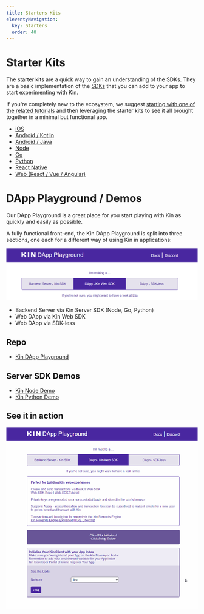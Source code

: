 ```yaml
---
title: Starters Kits
eleventyNavigation:
  key: Starters
  order: 40
---
```


# Starter Kits

The starter kits are a quick way to gain an understanding of the SDKs. They are a basic implementation of the [SDKs](/sdks/) that you can add to your app to start experimenting with Kin.

If you're completely new to the ecosystem, we suggest [starting with one of the related tutorials](/tutorials/) and then leveraging the starter kits to see it all brought together in a minimal but functional app.

- [iOS](/starters/ios/)
- [Android / Kotlin](/starters/android-kotlin/)
- [Android / Java](/starters/android-java/)
- [Node](/starters/node/)
- [Go](/starters/go/)
- [Python](/starters/python/)
- [React Native](/starters/react-native/)
- [Web (React / Vue / Angular)](/starters/web/)

# DApp Playground / Demos

Our DApp Playground is a great place for you start playing with Kin as quickly and easily as possible.

A fully functional front-end, the Kin DApp Playground is split into three sections, one each for a different way of using Kin in applications: 

![Kin DApp Playground](./images/3Methods.png)

- Backend Server via Kin Server SDK (Node, Go, Python)
- Web DApp via Kin Web SDK
- Web DApp via SDK-less

## Repo
- [Kin DApp Playground](https://github.com/kin-starters/kin-dapp-playground)
## Server SDK Demos
- [Kin Node Demo](https://github.com/kin-starters/kin-demo-node-sdk)
- [Kin Python Demo](https://github.com/kin-starters/kin-demo-python-sdk)

## See it in action

![Kin DApp Playground](./images/Kin-DApp-Playground-1.gif)
